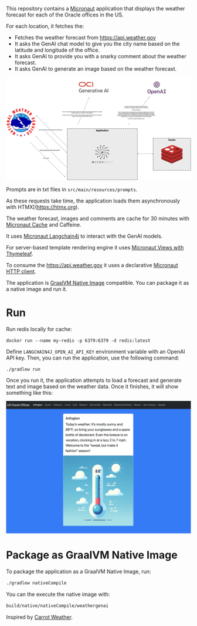 This repository contains a [Micronaut](https://micronaut.io) application that displays the weather forecast for each of the Oracle offices in the US.

For each location, it fetches the:
- Fetches the weather forecast from https://api.weather.gov
- It asks the GenAI chat model to give you the city name based on the latitude and longitude of the office.
- It asks GenAI to provide you with a snarky comment about the weather forecast.
- It asks GenAI to generate an image based on the weather forecast.

![Weather GenAI Architecture](docs/weathergenai.png)

Prompts are in txt files in `src/main/resources/prompts`. 

As these requests take time, the application loads them asynchronously with HTMX[(https://htmx.org). 

The weather forecast, images and comments are cache for 30 minutes with [Micronaut Cache](https://micronaut-projects.github.io/micronaut-cache/latest/guide/) and Caffeine.

It uses [Micronaut Langchain4j](https://micronaut-projects.github.io/micronaut-langchain4j/latest/guide/) to interact with the GenAI models.

For server-based template rendering engine it uses [Micronaut Views with Thymeleaf](https://micronaut-projects.github.io/micronaut-views/latest/guide/#thymeleaf).

To consume the https://api.weather.gov it uses a declarative [Micronaut HTTP client](https://docs.micronaut.io/latest/guide/#httpClient). 

The application is [GraalVM Native Image](https://www.graalvm.org/latest/reference-manual/native-image/) compatible. You can package it as a native image and run it.

# Run

Run redis locally for cache: 

```
docker run --name my-redis -p 6379:6379 -d redis:latest
```

Define `LANGCHAIN4J_OPEN_AI_API_KEY` environment variable with an OpenAI API key. Then, you can run the application, use the following command:

```bash
./gradlew run
```

Once you run it, the application attempts to load a forecast and generate text and image based on the weather data.
Once it finishes, it will show something like this: 

![](docs/example.png)


# Package as GraalVM Native Image

To package the application as a GraalVM Native Image, run: 

```bash
./gradlew nativeCompile
```

You can the execute the native image with:

```bash
build/native/nativeCompile/weathergenai
```

Inspired by [Carrot Weather](https://www.meetcarrot.com/weather/).